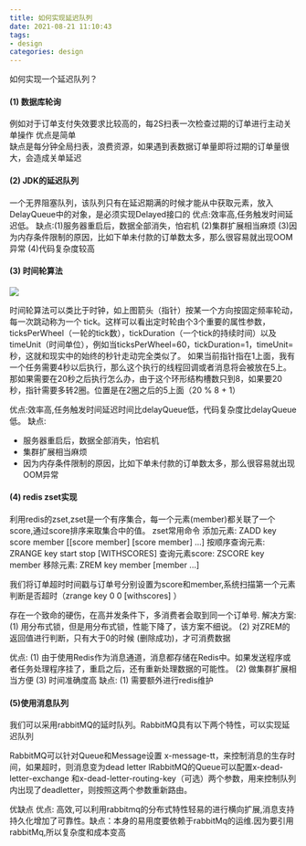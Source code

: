 ```yaml
---
title: 如何实现延迟队列
date: 2021-08-21 11:10:43
tags: 
- design
categories: design
---
```


如何实现一个延迟队列？

#### (1) 数据库轮询
例如对于订单支付失效要求比较高的，每2S扫表一次检查过期的订单进行主动关单操作
优点是简单   
缺点是每分钟全局扫表，浪费资源，如果遇到表数据订单量即将过期的订单量很大，会造成关单延迟

#### (2) JDK的延迟队列
一个无界阻塞队列，该队列只有在延迟期满的时候才能从中获取元素，放入DelayQueue中的对象，是必须实现Delayed接口的
优点:效率高,任务触发时间延迟低。
缺点:(1)服务器重启后，数据全部消失，怕宕机 (2)集群扩展相当麻烦 (3)因为内存条件限制的原因，比如下单未付款的订单数太多，那么很容易就出现OOM异常 (4)代码复杂度较高

#### (3) 时间轮算法

![](https://ipic-1252327316.cos.ap-beijing.myqcloud.com/image/redis/%E6%97%B6%E9%97%B4%E8%BD%AE.png)

时间轮算法可以类比于时钟，如上图箭头（指针）按某一个方向按固定频率轮动，每一次跳动称为一个 tick。这样可以看出定时轮由个3个重要的属性参数，ticksPerWheel（一轮的tick数），tickDuration（一个tick的持续时间）以及 timeUnit（时间单位），例如当ticksPerWheel=60，tickDuration=1，timeUnit=秒，这就和现实中的始终的秒针走动完全类似了。
如果当前指针指在1上面，我有一个任务需要4秒以后执行，那么这个执行的线程回调或者消息将会被放在5上。那如果需要在20秒之后执行怎么办，由于这个环形结构槽数只到8，如果要20秒，指针需要多转2圈。位置是在2圈之后的5上面（20 % 8 + 1）

优点:效率高,任务触发时间延迟时间比delayQueue低，代码复杂度比delayQueue低。
缺点:
- 服务器重启后，数据全部消失，怕宕机
- 集群扩展相当麻烦
- 因为内存条件限制的原因，比如下单未付款的订单数太多，那么很容易就出现OOM异常

#### (4) redis zset实现
利用redis的zset,zset是一个有序集合，每一个元素(member)都关联了一个score,通过score排序来取集合中的值。
zset常用命令
添加元素: ZADD key score member [[score member] [score member] ...]
按顺序查询元素: ZRANGE key start stop [WITHSCORES]
查询元素score: ZSCORE key member
移除元素: ZREM key member [member ...]

我们将订单超时时间戳与订单号分别设置为score和member,系统扫描第一个元素判断是否超时（zrange key 0 0 [withscores] ）

存在一个致命的硬伤，在高并发条件下，多消费者会取到同一个订单号.
解决方案: 
(1) 用分布式锁，但是用分布式锁，性能下降了，该方案不细说。
(2) 对ZREM的返回值进行判断，只有大于0的时候 (删除成功)，才可消费数据

优点:
(1) 由于使用Redis作为消息通道，消息都存储在Redis中。如果发送程序或者任务处理程序挂了，重启之后，还有重新处理数据的可能性。
(2) 做集群扩展相当方便
(3) 时间准确度高
缺点:
(1) 需要额外进行redis维护

#### (5)使用消息队列
我们可以采用rabbitMQ的延时队列。RabbitMQ具有以下两个特性，可以实现延迟队列

RabbitMQ可以针对Queue和Message设置 x-message-tt，来控制消息的生存时间，如果超时，则消息变为dead letter
lRabbitMQ的Queue可以配置x-dead-letter-exchange 和x-dead-letter-routing-key（可选）两个参数，用来控制队列内出现了deadletter，则按照这两个参数重新路由。

优缺点
优点: 高效,可以利用rabbitmq的分布式特性轻易的进行横向扩展,消息支持持久化增加了可靠性。缺点：本身的易用度要依赖于rabbitMq的运维.因为要引用rabbitMq,所以复杂度和成本变高